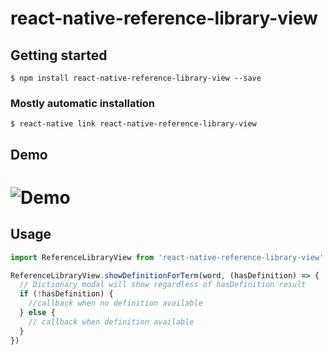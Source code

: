 # react-native-reference-library-view

## Getting started

`$ npm install react-native-reference-library-view --save`

### Mostly automatic installation

`$ react-native link react-native-reference-library-view`

## Demo
# ![Demo](https://thumbs.gfycat.com/ScornfulHastyImperialeagle-size_restricted.gif)

## Usage
```javascript
import ReferenceLibraryView from 'react-native-reference-library-view'

ReferenceLibraryView.showDefinitionForTerm(word, (hasDefinition) => {
  // Dictionary modal will show regardless of hasDefinition result
  if (!hasDefinition) {
    //callback when no definition available
  } else {
    // callback when definition available
  }
})
```

